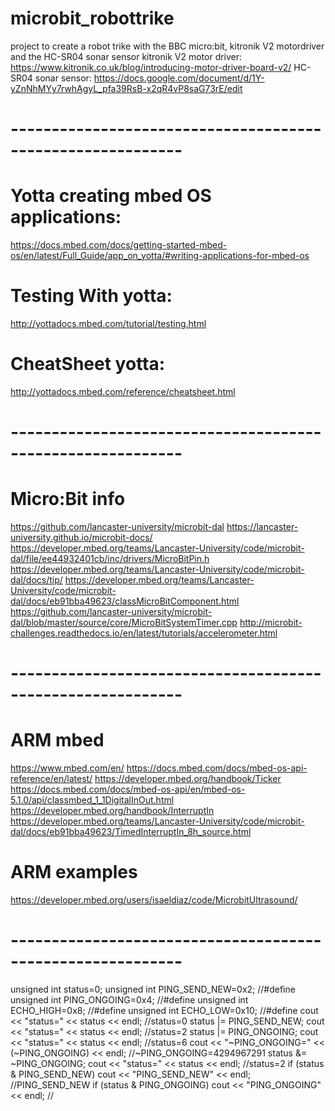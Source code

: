 # microbit_robottrike
project to create a robot trike with the BBC micro:bit, kitronik V2 motordriver and the HC-SR04 sonar sensor
kitronik V2 motor driver: https://www.kitronik.co.uk/blog/introducing-motor-driver-board-v2/
HC-SR04 sonar sensor: https://docs.google.com/document/d/1Y-yZnNhMYy7rwhAgyL_pfa39RsB-x2qR4vP8saG73rE/edit

# -----------------------------------------------------------

# Yotta creating mbed OS applications:
https://docs.mbed.com/docs/getting-started-mbed-os/en/latest/Full_Guide/app_on_yotta/#writing-applications-for-mbed-os
# Testing With yotta:
http://yottadocs.mbed.com/tutorial/testing.html
# CheatSheet yotta:
http://yottadocs.mbed.com/reference/cheatsheet.html

# -----------------------------------------------------------

# Micro:Bit info
https://github.com/lancaster-university/microbit-dal
https://lancaster-university.github.io/microbit-docs/
https://developer.mbed.org/teams/Lancaster-University/code/microbit-dal/file/ee44932401cb/inc/drivers/MicroBitPin.h
https://developer.mbed.org/teams/Lancaster-University/code/microbit-dal/docs/tip/
https://developer.mbed.org/teams/Lancaster-University/code/microbit-dal/docs/eb91bba49623/classMicroBitComponent.html
https://github.com/lancaster-university/microbit-dal/blob/master/source/core/MicroBitSystemTimer.cpp
http://microbit-challenges.readthedocs.io/en/latest/tutorials/accelerometer.html


# -----------------------------------------------------------

# ARM mbed
https://www.mbed.com/en/
https://docs.mbed.com/docs/mbed-os-api-reference/en/latest/
https://developer.mbed.org/handbook/Ticker
https://docs.mbed.com/docs/mbed-os-api/en/mbed-os-5.1.0/api/classmbed_1_1DigitalInOut.html
https://developer.mbed.org/handbook/InterruptIn
https://developer.mbed.org/teams/Lancaster-University/code/microbit-dal/docs/eb91bba49623/TimedInterruptIn_8h_source.html
# ARM examples
https://developer.mbed.org/users/isaeldiaz/code/MicrobitUltrasound/


# -----------------------------------------------------------

unsigned int status=0;
unsigned int PING_SEND_NEW=0x2; //#define
unsigned int PING_ONGOING=0x4; //#define
unsigned int ECHO_HIGH=0x8; //#define
unsigned int ECHO_LOW=0x10; //#define
cout << "status=" << status << endl;  //status=0
status |= PING_SEND_NEW;
cout << "status=" << status << endl;  //status=2
status |= PING_ONGOING;
cout << "status=" << status << endl;  //status=6
cout << "~PING_ONGOING=" << (~PING_ONGOING) << endl;  //~PING_ONGOING=4294967291
status &= ~PING_ONGOING;
cout << "status=" << status << endl;  //status=2
if (status & PING_SEND_NEW) cout << "PING_SEND_NEW" << endl; //PING_SEND_NEW
if (status & PING_ONGOING) cout << "PING_ONGOING" << endl;   //<nothing printed>